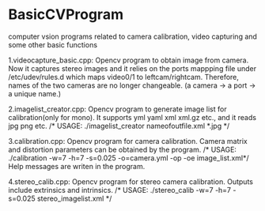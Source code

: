 # BasicCVProgram
computer vsion programs related to camera calibration, video capturing and some other basic functions

1.videocapture_basic.cpp:
    Opencv program to obtain image from camera.
    Now it captures stereo images and it relies on the ports mappping file under /etc/udev/rules.d which maps video0/1 to leftcam/rightcam. Therefore, names of the two cameras are no longer changeable. (a camera -> a port -> a unique name.) 

2.imagelist_creator.cpp:
    Opencv program to generate image list for calibration(only for mono).
    It supports yml yaml xml xml.gz etc., and it reads jpg png etc.
    /* USAGE:
     ./imagelist_creator nameofoutfile.xml *.jpg */

3.calibration.cpp: 
    Opencv program for camera calibration.
    Camera matrix and distortion parameters can be obtained by the program.
    /* USAGE:
     ./calibration -w=7 -h=7 -s=0.025 -o=camera.yml -op -oe image_list.xml*/
    Help messages are writen in the program.

4.stereo_calib.cpp:
    Opencv program for stereo camera calibration.
    Outputs include extrinsics and intrinsics.
    /* USAGE:
     ./stereo\_calib -w=7 -h=7 -s=0.025 stereo_imagelist.xml */

